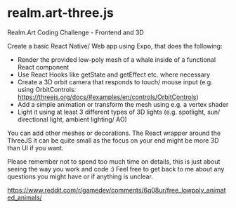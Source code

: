 # realm.art-three.js
Realm.Art Coding Challenge - Frontend and 3D

Create a basic React Native/ Web app using Expo, that does the following:

- Render the provided low-poly mesh of a whale inside of a functional React component
- Use React Hooks like getState and getEffect etc. where necessary
- Create a 3D orbit camera that responds to touch/ mouse input (e.g. using OrbitControls: https://threejs.org/docs/#examples/en/controls/OrbitControls)
- Add a simple animation or transform the mesh using e.g. a vertex shader
- Light it using at least 3 different types of 3D lights (e.g. spotlight, sun/ directional light, ambient lighting/ AO)

You can add other meshes or decorations. The React wrapper around the ThreeJS it can be quite small as the focus on your end might be more 3D than UI if you want.

Please remember not to spend too much time on details, this is just about seeing the way you work and code :) Feel free to get back to me about any questions you might have or if anything is unclear.

https://www.reddit.com/r/gamedev/comments/6q08ur/free_lowpoly_animated_animals/

